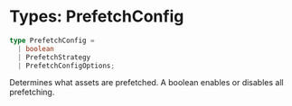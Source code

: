# Types: PrefetchConfig

```ts
type PrefetchConfig = 
  | boolean
  | PrefetchStrategy
  | PrefetchConfigOptions;
```

Determines what assets are prefetched. A boolean enables or disables all prefetching.
